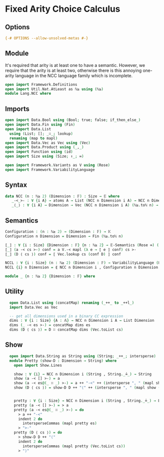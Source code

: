 # Fixed Arity Choice Calculus

## Options

```agda
{-# OPTIONS --allow-unsolved-metas #-}
```

## Module

It's required that arity is at least one to have a semantic. However, we require
that the arity is at least two, otherwise there is this annoying one-arity
language in the NCC language family which is incomplete.

```agda
open import Framework.Definitions
open import Util.Nat.AtLeast as ℕ≥ using (ℕ≥)
module Lang.NCC where
```

## Imports

```agda
open import Data.Bool using (Bool; true; false; if_then_else_)
open import Data.Fin using (Fin)
open import Data.List
  using (List; []; _∷_; lookup)
  renaming (map to mapl)
open import Data.Vec as Vec using (Vec)
open import Data.Product using (_,_)
open import Function using (id)
open import Size using (Size; ↑_; ∞)

open import Framework.Variants as V using (Rose)
open import Framework.VariabilityLanguage
```

## Syntax

```agda
data NCC (n : ℕ≥ 2) (Dimension : 𝔽) : Size → 𝔼 where
   _-<_>- : ∀ {i A} → atoms A → List (NCC n Dimension i A) → NCC n Dimension (↑ i) A
   _⟨_⟩ : ∀ {i A} → Dimension → Vec (NCC n Dimension i A) (ℕ≥.toℕ n) → NCC n Dimension (↑ i) A
```

## Semantics

```agda
Configuration : (n : ℕ≥ 2) → (Dimension : 𝔽) → 𝕂
Configuration n Dimension = Dimension → Fin (ℕ≥.toℕ n)

⟦_⟧ : ∀ {i : Size} {Dimension : 𝔽} {n : ℕ≥ 2} → 𝔼-Semantics (Rose ∞) (Configuration n Dimension) (NCC n Dimension i)
⟦_⟧ (a -< cs >-) conf = a V.-< mapl (λ e → ⟦ e ⟧ conf) cs >-
⟦_⟧ (D ⟨ cs ⟩) conf = ⟦ Vec.lookup cs (conf D) ⟧ conf

NCCL : ∀ {i : Size} (n : ℕ≥ 2) (Dimension : 𝔽) → VariabilityLanguage (Rose ∞)
NCCL {i} n Dimension = ⟪ NCC n Dimension i , Configuration n Dimension , ⟦_⟧ ⟫
```

```agda
module _ {n : ℕ≥ 2} {Dimension : 𝔽} where
```

## Utility

```agda
  open Data.List using (concatMap) renaming (_++_ to _++l_)
  import Data.Vec as Vec

  -- get all dimensions used in a binary CC expression
  dims : ∀ {i : Size} {A : 𝔸} → NCC n Dimension i A → List Dimension
  dims (_ -< es >-) = concatMap dims es
  dims (D ⟨ cs ⟩) = D ∷ concatMap dims (Vec.toList cs)
```

## Show

```agda
  open import Data.String as String using (String; _++_; intersperse)
  module Pretty (show-D : Dimension → String) where
    open import Show.Lines

    show : ∀ {i} → NCC n Dimension i (String , String._≟_) → String
    show (a -< [] >-) = a
    show (a -< es@(_ ∷ _) >-) = a ++ "-<" ++ (intersperse ", " (mapl show es)) ++ ">-"
    show (D ⟨ cs ⟩) = show-D D ++ "⟨" ++ (intersperse ", " (mapl show (Vec.toList cs))) ++ "⟩"


    pretty : ∀ {i : Size} → NCC n Dimension i (String , String._≟_) → Lines
    pretty (a -< [] >-) = > a
    pretty (a -< es@(_ ∷ _) >-) = do
      > a ++ "-<"
      indent 2 do
        intersperseCommas (mapl pretty es)
      > ">-"
    pretty (D ⟨ cs ⟩) = do
      > show-D D ++ "⟨"
      indent 2 do
        intersperseCommas (mapl pretty (Vec.toList cs))
      > "⟩"
```
